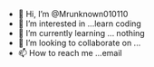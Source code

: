 - 👋 Hi, I’m @Mrunknown010110
- 👀 I’m interested in ...learn coding
- 🌱 I’m currently learning ... nothing
- 💞️ I’m looking to collaborate on ...
- 📫 How to reach me ...email


<!---
Mrunknown010110/Mrunknown010110 is a ✨ special ✨ repository because its `README.md` (this file) appears on your GitHub profile.
You can click the Preview link to take a look at your changes.
--->
